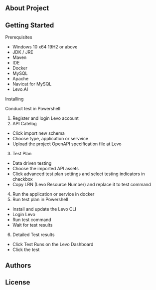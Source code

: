 About Project
---

Getting Started
---

Prerequisites
* Windows 10 x64 19H2 or above
* JDK / JRE
* Maven
* IDE
* Docker
* MySQL
* Apache
* Navicat for MySQL
* Levo.AI

Installing


Conduct test in Powershell
1. Register and login Levo account
2. API Catelog
* Click import new schema
* Choose type, application or servvice
* Upload the project OpenAPI specification file at Levo 
3. Test Plan
* Data driven testing
* Choose the imported API assets
* Click advanced test plan settings and select testing indicators in checkbox
* Copy LRN (Levo Resource Number) and replace it to test command
4. Run the application or service in docker
5. Run test plan in Powershell  
* Install and update the Levo CLI
* Login Levo
* Run test command
* Wait for test results
6. Detailed Test results
* Click Test Runs on the Levo Dashboard
* Click the test


Authors
---


License
---
